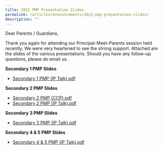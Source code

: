 ```yaml
---
title: 2022 PMP Presentation Slides
permalink: /articles/announcements/2022-pmp-presentation-slides/
description: ""
---
```

Dear Parents / Guardians,  

  

Thank you again for attending our Principal-Meet-Parents session held recently. We were very heartened to see the strong support. Attached are the slides of the various presentations. Should you have any follow-up questions, please do email us.  
  

**Secondary 1 PMP Slides**
* [Secondary 1 PMP (IP Talk).pdf](/files/Secondary%201%20PMP%20(IP%20Talk).pdf)

**Secondary 2 PMP Slides**

* [Secondary 2 PMP (CCP).pdf](/files/Secondary%202%20PMP%20(CCP).pdf)
* [Secondary 2 PMP (IP Talk).pdf](/files/Secondary%202%20PMP%20(IP%20Talk).pdf)

**Secondary 3 PMP Slides**

* [Secondary 3 PMP (IP Talk).pdf](/files/Secondary%203%20PMP%20(IP%20Talk).pdf)

**Secondary 4 & 5 PMP Slides**

* [Secondary 4 & 5 PMP (IP Talk).pdf](/files/Secondary%204%20&%205%20PMP%20(IP%20Talk).pdf)